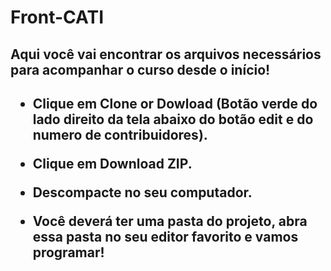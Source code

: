 # Front-CATI

<h2>Aqui você vai encontrar os arquivos necessários para acompanhar o curso desde o início!<h2>
<ul>
  <li><p>Clique em Clone or Dowload (Botão verde do lado direito da tela abaixo do botão edit e do numero de contribuidores).</p></li>
  <li><p>Clique em Download ZIP.</p></li>
  <li><p>Descompacte no seu computador.</p></li>
  <li><p>Você deverá ter uma pasta do projeto, abra essa pasta no seu editor favorito e vamos programar!</p></li>
</ul>
